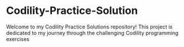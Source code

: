 # Codility-Practice-Solution
Welcome to my Codility Practice Solutions repository! This project is dedicated to my journey through the challenging Codility programming exercises
